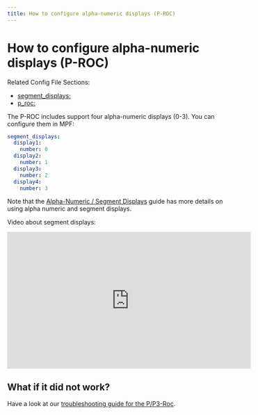 ```yaml
---
title: How to configure alpha-numeric displays (P-ROC)
---
```


# How to configure alpha-numeric displays (P-ROC)


Related Config File Sections:

* [segment_displays:](../../config/segment_displays.md)
* [p_roc:](../../config/p_roc.md)

The P-ROC includes support four alpha-numeric displays (0-3). You can
configure them in MPF:

``` yaml
segment_displays:
  display1:
    number: 0
  display2:
    number: 1
  display3:
    number: 2
  display4:
    number: 3
```

Note that the [Alpha-Numeric / Segment Displays](../../mc/displays/alpha_numeric.md) guide has more details on using alpha numeric and segment
displays.

Video about segment displays:

<div class="video-wrapper">
<iframe width="560" height="315" src="https://www.youtube.com/embed/Jyf3jxGXnTw" title="YouTube video player" frameborder="0" allow="accelerometer; autoplay; clipboard-write; encrypted-media; gyroscope; picture-in-picture" allowfullscreen></iframe>
</div>

## What if it did not work?

Have a look at our
[troubleshooting guide for the P/P3-Roc](../../troubleshooting/index.md).
